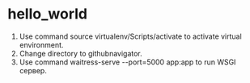 # hello_world
1) Use command source virtualenv/Scripts/activate to activate virtual environment.
2) Change directory to githubnavigator.
3) Use command waitress-serve --port=5000 app:app to run WSGI сервер.
